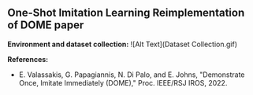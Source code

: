 ## One-Shot Imitation Learning Reimplementation of DOME paper

**Environment and dataset collection:**
![Alt Text](Dataset Collection.gif)


**References:**
* E. Valassakis, G. Papagiannis, N. Di Palo, and E. Johns, "Demonstrate Once, Imitate Immediately (DOME)," Proc. IEEE/RSJ IROS, 2022.
